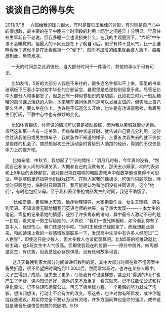 
# 谈谈自己的得与失
2011/9/18
   
六班给我的压力很大，有时是瞥见王维佳的背影，有时则是自己心中的假想敌，最主要的在早中晚三个时间段的利用上同学之间差异十分明显。早晨住校生早起自不必说，但我多睡一会也没损失什么，在我的主观臆测下，"六班"中午该不会睡觉的。但最大的不同还是在下了晚自习后，似乎有种不良风气，比一比谁睡得晚？这似乎是在比看谁第一个"倒下"，然而不加班的结果就会被人落下。每每想到此，后背发凉。

    
一天的时间总之此消彼长，当大部分时间干一件事时，其他的事似乎可有可无。

    
比如友情，5班的大部分人我是不来往的，很多连名字都叫不上来。家里的书桌玻璃板下压着小学和初中毕业的合影留念，暑假里是总是特别留意于此。尽管记忆中大部分人和事都忘了，但总还有一种似曾相识的亲切感。比如初三时九一班乱糟糟的自习课上活跃的人物。本来我在课间休息时是可以发展友谊的，但实际上自己要么凭栏，要么坐在位上，也许是不知道怎么开始，也许是有功课要思考，看着男生们打闹，平静中心中也有微妙的变化。

    
比如体育锻炼，体育课的情况可以算是被动锻炼，因为我从暑假就很少运动。虽然这和第一点有一定关系，但每每精神状态好时，就告诫自己要充分利用，这时往往该我值日或男生排车子，我就装作不知道的样子。三番五次我失去的就不仅仅是锻炼的机会了。突然想起初三开运动会时曾给别人助跑的经历，得到的不仅仅是体力上的提升吧。

     
比如亲情，中秋节，我想起了丁宁的惆怅："明月几时有，今年真的没有。"然而自己和亲人间的冷漠关系，大概和自己的沉默有关。那天去小姨家，8岁的表弟和上5年级的表妹都在，我对自己能在喧响的电脑游戏声中做数学题也觉得不可思议，毕竟寒假里还指导他们游戏技巧。在别人家我的话极少，吃饭时只顾吃饭，睡觉时只顾睡觉，临别时只顾离开。我可能是认为和他们没有共同语言，这个"他们"，有时也包括父母。至于我和表弟争抢物品发生的时间，我记不确切了。

      
比如爱情，暑假晚上天热，恰逢物理辅导，大家抱着作业，女生去理综，男生到英语。不知谁很无聊地翻我们英语老师的抽屉，有了重大发现------一本女生的笔记，零星的记录着她的情感，还抄了许多隽永的语句，其中最令人激动不已的是一封信，看来是一男生写给她的，大体说："我们一直兄妹相称，如今看到你有了意中人，我很伤心，我们还是分手吧。"当时王维佳已经回家了。而我想起此事来，和阅读课上看的一些感情故事联系一下，发现高中生活中有许多人经历过"二人世界"，即使这只是少数人，但大多数人也该挺羡慕吧。比如5班的程维政就比较主动，在5班女生中人气很高。但即使我现在的位置------除孙中凯外，四周都是女生，有优势，但我总是心存畏惧感，没有任何故事可言。

     
这几天每晚到家大部分时间做递归数列的题，其中大部分时间在看不懂答案中备受折磨，很不希望把时间拖到11:00以后，然而常常超时。也许在某些人眼中，尖子生得到了成绩，但失去了更多，尽管我有时也这样想，甚至对"得到的知识"也产生了怀疑，课内知识还好，课外的来不及重复，看完就忘，记不住数论公式和程序化算法，记不住矩阵运算公式，再忘了极坐标方程，一个暑假的努力就成了泡影。想法归想法，行动上不会有大的改变。写这些，也许对你有所启发，或许你能给我些建议。其实你完全不要认为没有资格，许多方面同样也是你的强项。或许这就是我音乐课倍受煎熬的原因吧。9.18